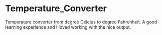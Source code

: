 # Temperature_Converter
Temperature converter from degree Celcius to degree Fahrenheit.
A good learning experience and I loved working with the nice output.
